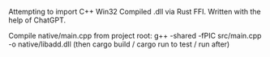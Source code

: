 Attempting to import C++ Win32 Compiled .dll via Rust FFI. Written with the help of ChatGPT.

Compile native/main.cpp from project root:
    g++ -shared -fPIC src/main.cpp -o native/libadd.dll (then cargo build / cargo run to test / run after)